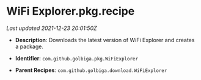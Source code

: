 # WiFi Explorer.pkg.recipe

_Last updated 2021-12-23 20:01:50Z_

- **Description**: Downloads the latest version of WiFi Explorer and creates a package.

- **Identifier**: `com.github.golbiga.pkg.WiFiExplorer`

- **Parent Recipes**: `com.github.golbiga.download.WiFiExplorer`
